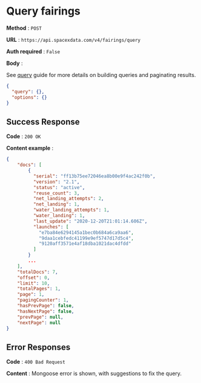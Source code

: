 # Query fairings

**Method** : `POST`

**URL** : `https://api.spacexdata.com/v4/fairings/query`

**Auth required** : `False`

**Body** :

See [query](../queries.md) guide for more details on building queries and paginating results.

```json
{
  "query": {},
  "options": {}
}
```

## Success Response

**Code** : `200 OK`

**Content example** :

```json
{
    "docs": [
        {
          "serial": "ff13b75ee72046ea8b00e9f4ac242f0b",
          "version": "2.1",
          "status": "active",
          "reuse_count": 3,
          "net_landing_attempts": 2,
          "net_landing": 1,
          "water_landing_attempts": 1,
          "water_landing": 1,
          "last_update": "2020-12-20T21:01:14.606Z",
          "launches": [
            "e7ba84e6294145a1bec0b684a6ca9aa6",
            "9daa1cebfedc41199e9ef5747d17d5c4",
            "9120aff3571e4af18dba1021dac4dfdd"
          ]
        }
        ...
    ],
    "totalDocs": 7,
    "offset": 0,
    "limit": 10,
    "totalPages": 1,
    "page": 1,
    "pagingCounter": 1,
    "hasPrevPage": false,
    "hasNextPage": false,
    "prevPage": null,
    "nextPage": null
}
```

## Error Responses

**Code** : `400 Bad Request`

**Content** : Mongoose error is shown, with suggestions to fix the query.
